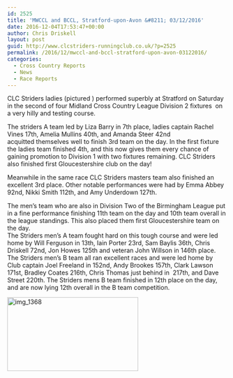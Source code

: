 ```yaml
---
id: 2525
title: 'MWCCL and BCCL, Stratford-upon-Avon &#8211; 03/12/2016'
date: 2016-12-04T17:53:47+00:00
author: Chris Driskell
layout: post
guid: http://www.clcstriders-runningclub.co.uk/?p=2525
permalink: /2016/12/mwccl-and-bccl-stratford-upon-avon-03122016/
categories:
  - Cross Country Reports
  - News
  - Race Reports
---
```

CLC Striders ladies (pictured ) performed superbly at Stratford on Saturday in the second of four Midland Cross Country League Division 2 fixtures  on a very hilly and testing course.

The striders A team led by Liza Barry in 7th place, ladies captain Rachel Vines 17th, Amelia Mullins 40th, and Amanda Steer 42nd acquitted themselves well to finish 3rd team on the day. In the first fixture the ladies team finished 4th, and this now gives them every chance of gaining promotion to Division 1 with two fixtures remaining. CLC Striders also finished first Gloucestershire club on the day!

Meanwhile in the same race CLC Striders masters team also finished an excellent 3rd place. Other notable performances were had by Emma Abbey 92nd, Nikki Smith 112th, and Amy Underdown 127th.

The men&#8217;s team who are also in Division Two of the Birmingham League put in a fine performance finishing 11th team on the day and 10th team overall in the league standings. This also placed them first Gloucestershire team on the day.  
The Striders men&#8217;s A team fought hard on this tough course and were led home by Will Ferguson in 13th, Iain Porter 23rd, Sam Baylis 36th, Chris Driskell 72nd, Jon Howes 125th and veteran John Willson in 146th place.  
The Striders men&#8217;s B team all ran excellent races and were led home by Club captain Joel Freeland in 152nd, Andy Brookes 157th, Clark Lawson 171st, Bradley Coates 216th, Chris Thomas just behind in  217th, and Dave Street 220th. The Striders mens B team finished in 12th place on the day, and are now lying 12th overall in the B team competition.

[<img class="alignnone size-medium wp-image-2526" src="http://www.clcstriders-runningclub.co.uk/wplive/wp-content/uploads/2016/12/IMG_1368-300x169.jpg" alt="img_1368" width="300" height="169" srcset="http://www.clcstriders-runningclub.co.uk/wplive/wp-content/uploads/2016/12/IMG_1368-300x169.jpg 300w, http://www.clcstriders-runningclub.co.uk/wplive/wp-content/uploads/2016/12/IMG_1368-768x432.jpg 768w, http://www.clcstriders-runningclub.co.uk/wplive/wp-content/uploads/2016/12/IMG_1368.jpg 960w" sizes="(max-width: 300px) 100vw, 300px" />](http://www.clcstriders-runningclub.co.uk/wplive/wp-content/uploads/2016/12/IMG_1368.jpg)